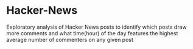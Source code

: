 # Hacker-News
Exploratory analysis of Hacker News posts to identify which posts draw more comments and what time(hour) of the day features the highest average number of commenters on any given post
